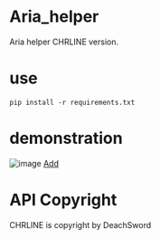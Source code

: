 # Aria_helper

Aria helper CHRLINE version.

# use

```
pip install -r requirements.txt
```

# demonstration

![image](https://github.com/YiJhu/Aria_helper/blob/main/docs/demon.jpg)
[Add](https://line.me/R/ti/p/g3c8dOwDFb)

# API Copyright

CHRLINE is copyright by DeachSword